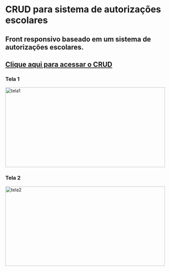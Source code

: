 # CRUD para sistema de autorizações escolares
## Front responsivo baseado em um sistema de autorizações escolares.
## <a href="https://felipethiago21.github.io/crudAutorizacoes/">Clique aqui para acessar o CRUD</a>

### Tela 1
<a data-flickr-embed="true" href="https://www.flickr.com/photos/195011981@N07/51882789525/in/dateposted-public/" title="tela1"><img src="https://live.staticflickr.com/65535/51882789525_9f9f7566b4.jpg" width="500" height="250" alt="tela1"></a>

### Tela 2
<a data-flickr-embed="true" href="https://www.flickr.com/photos/195011981@N07/51881167617/in/dateposted-public/" title="tela2"><img src="https://live.staticflickr.com/65535/51881167617_44862250f0.jpg" width="500" height="249" alt="tela2"></a>
